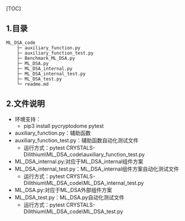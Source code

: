 [TOC]
## 1.目录
```
ML_DSA_code
    ├─ auxiliary_function.py
    ├─ auxiliary_function_test.py
    ├─ Benchmark_ML_DSA.py
    ├─ ML_DSA.py
    ├─ ML_DSA_internal.py
    ├─ ML_DSA_internal_test.py
    ├─ ML_DSA_test.py
    └─ readme.md
```
## 2.文件说明
* 环境支持：
  * pip3 install pycryptodome pytest
* auxiliary_function.py：辅助函数
* auxiliary_function_test.py：辅助函数自动化测试文件
  * 运行方式：pytest CRYSTALS-Dilithium\ML_DSA_code\auxiliary_function_test.py
* ML_DSA_internal.py:对应于ML_DSA_internal组件方案
* ML_DSA_internal_test.py：ML_DSA_internal组件方案自动化测试文件
  * 运行方式：pytest CRYSTALS-Dilithium\ML_DSA_code\ML_DSA_internal_test.py
* ML_DSA.py:对应于ML_DSA外部组件方案
* ML_DSA_test.py：ML_DSA.py自动化测试文件
  * 运行方式：pytest CRYSTALS-Dilithium\ML_DSA_code\ML_DSA_test.py